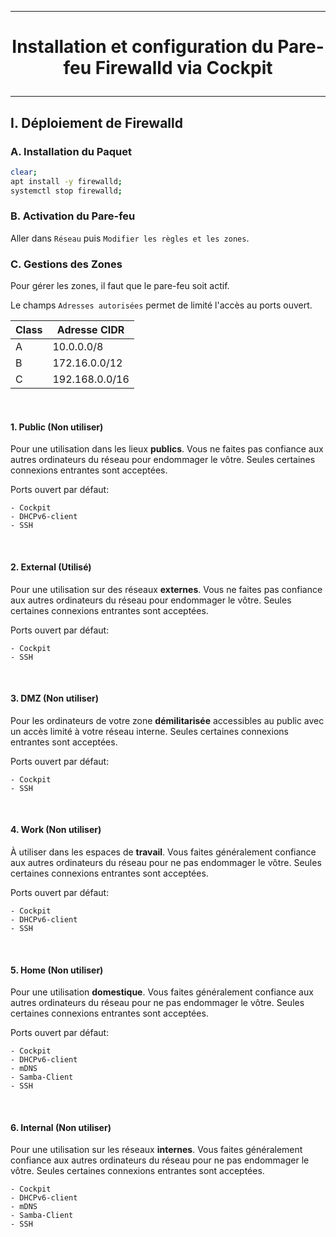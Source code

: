 --------------------------------------------------------------------------------------------------
# <p align='center'> Installation et configuration du Pare-feu Firewalld via Cockpit </p>
--------------------------------------------------------------------------------------------------
## I. Déploiement de Firewalld
### A. Installation du Paquet
```bash
clear;
apt install -y firewalld;
systemctl stop firewalld;
```

### B. Activation du Pare-feu
Aller dans `Réseau` puis `Modifier les règles et les zones`. 

### C. Gestions des Zones
Pour gérer les zones, il faut que le pare-feu soit actif.

Le champs `Adresses autorisées` permet de limité l'accès au ports ouvert.

| Class | Adresse CIDR   |
| ----- | -------------- |
|   A   | 10.0.0.0/8     |
|   B   | 172.16.0.0/12  |
|   C   | 192.168.0.0/16 |


<br />

#### 1. Public (Non utiliser)
Pour une utilisation dans les lieux **publics**. Vous ne faites pas confiance aux autres ordinateurs du réseau pour endommager le vôtre. Seules certaines connexions entrantes sont acceptées.

Ports ouvert par défaut:
```
- Cockpit
- DHCPv6-client
- SSH
```

<br />

#### 2. External (Utilisé)
Pour une utilisation sur des réseaux **externes**. Vous ne faites pas confiance aux autres ordinateurs du réseau pour endommager le vôtre. Seules certaines connexions entrantes sont acceptées.

Ports ouvert par défaut:
```
- Cockpit
- SSH
```

<br />

#### 3. DMZ (Non utiliser)
Pour les ordinateurs de votre zone **démilitarisée** accessibles au public avec un accès limité à votre réseau interne. Seules certaines connexions entrantes sont acceptées.

Ports ouvert par défaut:
```
- Cockpit
- SSH
```

<br />

#### 4. Work (Non utiliser)
À utiliser dans les espaces de **travail**. Vous faites généralement confiance aux autres ordinateurs du réseau pour ne pas endommager le vôtre. Seules certaines connexions entrantes sont acceptées.

Ports ouvert par défaut:
```
- Cockpit
- DHCPv6-client
- SSH
```

<br />

#### 5. Home (Non utiliser)
Pour une utilisation **domestique**. Vous faites généralement confiance aux autres ordinateurs du réseau pour ne pas endommager le vôtre. Seules certaines connexions entrantes sont acceptées.

Ports ouvert par défaut:
```
- Cockpit
- DHCPv6-client
- mDNS
- Samba-Client
- SSH
```

<br />

#### 6. Internal (Non utiliser)
Pour une utilisation sur les réseaux **internes**. Vous faites généralement confiance aux autres ordinateurs du réseau pour ne pas endommager le vôtre. Seules certaines connexions entrantes sont acceptées.

```
- Cockpit
- DHCPv6-client
- mDNS
- Samba-Client
- SSH
```
